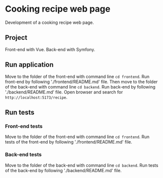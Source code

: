 # Cooking recipe web page

Development of a cooking recipe web page.

## Project

Front-end with Vue. Back-end with Symfony.

## Run application

Move to the folder of the front-end with command line `cd frontend`.
Run front-end by following './frontend/README.md' file. 
Then move to the folder of the back-end with command line `cd backend`.
Run back-end by following './backend/README.md' file.
Open browser and search for `http://localhost:5173/recipe`.

## Run tests

### Front-end tests

Move to the folder of the front-end with command line `cd frontend`.
Run tests of the front-end by following './frontend/README.md' file.

### Back-end tests

Move to the folder of the back-end with command line `cd backend`.
Run tests of the back-end by following './backend/README.md' file.